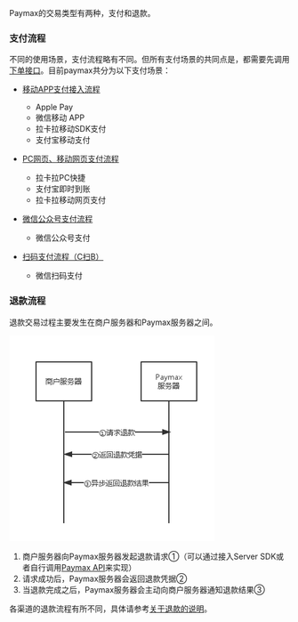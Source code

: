 Paymax的交易类型有两种，支付和退款。


### 支付流程

不同的使用场景，支付流程略有不同。但所有支付场景的共同点是，都需要先调用[下单接口](API文档.md#发起支付（下单）)。目前paymax共分为以下支付场景：

* [移动APP支付接入流程](移动APP支付流程.md)
	+ Apple Pay
	+ 微信移动 APP
	+ 拉卡拉移动SDK支付
	+ 支付宝移动支付
	
* [PC网页、移动网页支付流程](PC网页、移动网页支付流程.md)
	+ 拉卡拉PC快捷
	+ 支付宝即时到账
	+ 拉卡拉移动网页支付
	
* [微信公众号支付流程](微信公众号支付对接流程.md)
	+ 微信公众号支付
	
* [扫码支付流程（C扫B）](扫码支付流程（C扫B）.md)
	+ 微信扫码支付



### 退款流程

退款交易过程主要发生在商户服务器和Paymax服务器之间。

![退款流程](image/refund.png)





















1. 商户服务器向Paymax服务器发起退款请求①（可以通过接入Server SDK或者自行调用[Paymax API](API文档.md)来实现）
2. 请求成功后，Paymax服务器会返回退款凭据②
3. 当退款完成之后，Paymax服务器会主动向商户服务器通知退款结果③

各渠道的退款流程有所不同，具体请参考[关于退款的说明](API文档.md#关于退款的说明)。
